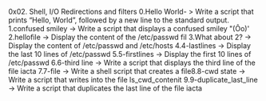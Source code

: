 0x02. Shell, I/O Redirections and filters
0.Hello World- > Write a script that prints “Hello, World”, followed by a new line to the standard output.
1.confused smiley -> Write a script that displays a confused smiley "(Ôo)'
2.hellofile -> Display the content of the /etc/passwd fil
3.What about 2? -> Display the content of /etc/passwd and /etc/hosts
4.4-lastlines -> Display the last 10 lines of /etc/passwd
5.5-firstlines -> Display the first 10 lines of /etc/passwd
6.6-third line -> Write a script that displays the third line of the file iacta
7.7-file -> Write a shell script that creates a file8.8-cwd state -> Write a script that writes into the file ls_cwd_contenit
9.9-duplicate_last_line -> Write a script that duplicates the last line of the file iacta
